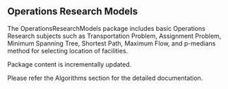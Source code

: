 ## Operations Research Models


The OperationsResearchModels package includes basic Operations Research subjects such as Transportation Problem, Assignment Problem, Minimum Spanning Tree, Shortest Path, Maximum Flow, 
and p-medians method for selecting location of facilities. 

Package content is incrementally updated.

Please refer the Algorithms section for the detailed documentation. 